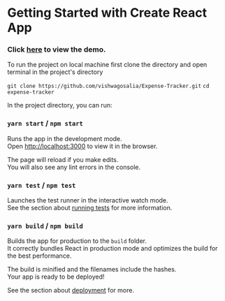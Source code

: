 # Getting Started with Create React App

### Click [here](https://daily-expenses.netlify.app) to view the demo.

To run the project on local machine first clone the directory and open terminal in the project's directory

`git clone https://github.com/vishwagosalia/Expense-Tracker.git`
`cd expense-tracker`

In the project directory, you can run:
### `yarn start` /  `npm start`

Runs the app in the development mode.\
Open [http://localhost:3000](http://localhost:3000) to view it in the browser.

The page will reload if you make edits.\
You will also see any lint errors in the console.

### `yarn test` / `npm test`

Launches the test runner in the interactive watch mode.\
See the section about [running tests](https://facebook.github.io/create-react-app/docs/running-tests) for more information.

### `yarn build` / `npm build`

Builds the app for production to the `build` folder.\
It correctly bundles React in production mode and optimizes the build for the best performance.

The build is minified and the filenames include the hashes.\
Your app is ready to be deployed!

See the section about [deployment](https://www.freecodecamp.org/news/how-to-deploy-a-react-application-to-netlify-363b8a98a985/) for more.
